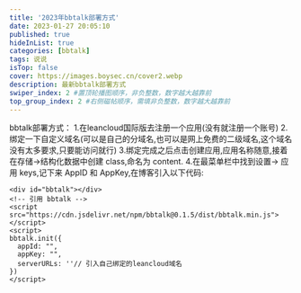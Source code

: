 ```yaml
---
title: '2023年bbtalk部署方式'
date: 2023-01-27 20:05:10
published: true
hideInList: true
categories: [bbtalk]
tags: 说说
isTop: false
cover: https://images.boysec.cn/cover2.webp
description: 最新bbtalk部署方式
swiper_index: 2 #置顶轮播图顺序，非负整数，数字越大越靠前
top_group_index: 2 #右侧磁帖顺序，需填非负整数，数字越大越靠前
---
```

bbtalk部署方式：
1.在leancloud国际版去注册一个应用(没有就注册一个账号)
2.绑定一下自定义域名(可以是自己的分域名,也可以是网上免费的二级域名,这个域名没有太多要求,只要能访问就行)
3.绑定完成之后点击创建应用,应用名称随意,接着在存储→结构化数据中创建 class,命名为 content.
4.在最菜单栏中找到设置-> 应用 keys,记下来 AppID 和 AppKey,在博客引入以下代码:
```<!-- 存放哔哔的容器 -->
<div id="bbtalk"></div>
<!-- 引用 bbtalk -->
<script src="https://cdn.jsdelivr.net/npm/bbtalk@0.1.5/dist/bbtalk.min.js"></script>
<script>
bbtalk.init({
  appId: "",
  appKey: "",
  serverURLs: ''// 引入自己绑定的leancloud域名
})
</script>
```
